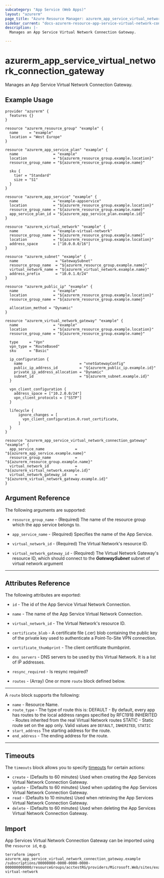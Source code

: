 ```yaml
---
subcategory: "App Service (Web Apps)"
layout: "azurerm"
page_title: "Azure Resource Manager: azurerm_app_service_virtual_network_connection_gateway"
sidebar_current: "docs-azurerm-resource-app-service-virtual-network-connection-gateway"
description: |-
  Manages an App Service Virtual Network Connection Gateway.

---
```


# azurerm_app_service_virtual_network_connection_gateway

Manages an App Service Virtual Network Connection Gateway.

## Example Usage

```hcl
provider "azurerm" {
  features {}
}

resource "azurerm_resource_group" "example" {
  name     = "example"
  location = "West Europe"
}

resource "azurerm_app_service_plan" "example" {
  name                = "example"
  location            = "${azurerm_resource_group.example.location}"
  resource_group_name = "${azurerm_resource_group.example.name}"

  sku {
    tier = "Standard"
    size = "S1"
  }
}

resource "azurerm_app_service" "example" {
  name                = "example-appservice"
  location            = "${azurerm_resource_group.example.location}"
  resource_group_name = "${azurerm_resource_group.example.name}"
  app_service_plan_id = "${azurerm_app_service_plan.example.id}"
}

resource "azurerm_virtual_network" "example" {
  name                = "example-virtual-network"
  resource_group_name = "${azurerm_resource_group.example.name}"
  location            = "${azurerm_resource_group.example.location}"
  address_space       = ["10.0.0.0/16"]
}

resource "azurerm_subnet" "example" {
  name                 = "GatewaySubnet"
  resource_group_name  = "${azurerm_resource_group.example.name}"
  virtual_network_name = "${azurerm_virtual_network.example.name}"
  address_prefix       = "10.0.1.0/24"
}

resource "azurerm_public_ip" "example" {
  name                = "example"
  location            = "${azurerm_resource_group.example.location}"
  resource_group_name = "${azurerm_resource_group.example.name}"

  allocation_method = "Dynamic"
}

resource "azurerm_virtual_network_gateway" "example" {
  name                = "example"
  location            = "${azurerm_resource_group.example.location}"
  resource_group_name = "${azurerm_resource_group.example.name}"

  type     = "Vpn"
  vpn_type = "RouteBased"
  sku      = "Basic"

  ip_configuration {
    name                          = "vnetGatewayConfig"
    public_ip_address_id          = "${azurerm_public_ip.example.id}"
    private_ip_address_allocation = "Dynamic"
    subnet_id                     = "${azurerm_subnet.example.id}"
  }

  vpn_client_configuration {
    address_space = ["10.2.0.0/24"]
    vpn_client_protocols = ["SSTP"]
  }

  lifecycle {
      ignore_changes = [
        vpn_client_configuration.0.root_certificate,
      ]
  }
}

resource "azurerm_app_service_virtual_network_connection_gateway" "example" {
  app_service_name              = "${azurerm_app_service.example.name}"
  resource_group_name           = "${azurerm_resource_group.example.name}"
  virtual_network_id            = "${azurerm_virtual_network.example.id}"
  virtual_network_gateway_id 	= "${azurerm_virtual_network_gateway.example.id}"
}
```

## Argument Reference

The following arguments are supported:

* `resource_group_name` - (Required) The name of the resource group which the app service belongs to.

* `app_service_name` - (Required) Specifies the name of the App Service.

* `virtual_network_id` - (Required) The Virtual Network's resource ID.

* `virtual_network_gateway_id` - (Required) The Virtual Network Gateway's resource ID, which should connect to the ***GatewaySubnet*** subnet of virtual network argument

---

## Attributes Reference

The following attributes are exported:

* `id` - The id of the App Service Virtual Network Connection.

* `name` - The name of the App Service Virtual Network Connection.

* `virtual_network_id` - The Virtual Network's resource ID.

* `certificate_blob` - A certificate file (.cer) blob containing the public key of the private key used to authenticate a Point-To-Site VPN connection.

* `certificate_thumbprint` - The client certificate thumbprint.

* `dns_servers` - DNS servers to be used by this Virtual Network. It is a list of IP addresses.

* `resync_required` - Is resync required?

* `routes` - (Array) One or more `route` block defined below.
  
---

A `route` block supports the following:
* `name` - Resource Name.
* `route_type` - The type of route this is: DEFAULT - By default, every app has routes to the local address ranges specified by RFC1918 INHERITED - Routes inherited from the real Virtual Network routes STATIC - Static route set on the app only. Valid values are `DEFAULT`, `INHERITED`, `STATIC`
* `start_address` The starting address for the route.
* `end_address` - The ending address for the route.
---

## Timeouts

The `timeouts` block allows you to specify [timeouts](https://www.terraform.io/docs/configuration/resources.html#timeouts) for certain actions:

* `create` - (Defaults to 60 minutes) Used when creating the App Services Virtual Network Connection Gateway.
* `update` - (Defaults to 60 minutes) Used when updating the App Services Virtual Network Connection Gateway.
* `read` - (Defaults to 10 minutes) Used when retrieving the App Services Virtual Network Connection Gateway.
* `delete` - (Defaults to 60 minutes) Used when deleting the App Services Virtual Network Connection Gateway.

## Import

App Services Virtual Network Connection Gateway can be imported using the `resource id`, e.g.

```shell
terraform import azurerm_app_service_virtual_network_connection_gateway.example /subscriptions/00000000-0000-0000-0000-000000000000/resourceGroups/acctestRG/providers/Microsoft.Web/sites/example/virtualNetworkConnections/example-virtual-network
```